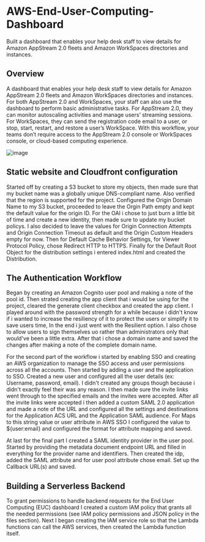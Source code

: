 # AWS-End-User-Computing-Dashboard
Built a dashboard that enables your help desk staff to view details for Amazon AppStream 2.0 fleets and Amazon WorkSpaces directories and instances.

## Overview
A dashboard that enables your help desk staff to view details for Amazon AppStream 2.0 fleets and Amazon WorkSpaces directories and instances. For both AppStream 2.0 and WorkSpaces, your staff can also use the dashboard to perform basic administrative tasks. For AppStream 2.0, they can monitor autoscaling activities and manage users’ streaming sessions. For WorkSpaces, they can send the registration code email to a user, or stop, start, restart, and restore a user’s WorkSpace. With this workflow, your teams don’t require access to the AppStream 2.0 console or WorkSpaces console, or cloud-based computing experience.





![image](https://user-images.githubusercontent.com/106786020/213949555-ebc030a6-5585-40f7-9814-0e2bb87504d6.jpeg)



## Static website and Cloudfront configuration
Started off by creating a S3 bucket to store my objects, then made sure that my bucket name was a globally unique DNS-compliant name. Also verified that the region is supported for the project. Configured the Origin Domain Name to my S3 bucket, proceeded to leave the Orgin Path empty and kept the default value for the origin ID. For the OAI i chose to just burn a little bit of time and create a new identity, then made sure to update my bucket policys. I also decided to leave the values for Origin Connection Attempts and Origin Connection Timeout as default and the Origin Custom Headers empty for now. Then for Default Cache Behavior Settings, for Viewer Protocol Policy, chose Redirect HTTP to HTTPS. Finally for the Default Root Object for the distribution settings i entered index.html and created the Distribution.



## The Authentication Workflow
Began by creating an Amazon Cognito user pool and making a note of the pool id. Then strated creating the app client that i would be using for the project, cleared the generate client checkbox and created the app client. I played around with the password strength for a while because i didn't know if i wanted to increase the resiliency of it to protect the users or simplify it to save users time, In the end i just went with the Resilient option. I also chose to allow users to sign themselves uo rather than administrators only that would've been a little extra. After that i chose a domain name and saved the changes after making a note of the complete domain name.

For the second part of the workflow i started by enabling SSO and creating an AWS organization to manage the SSO access and user permissions across all the accounts. Then started by adding a user and the application to SSO. Created a new user and configured all the user details (ex: Username, password, email). I didn't created any groups though because i didn't exactly feel their was any reason. I then made sure the invite links went through to the specified emails and the invites were accepted. After all the invite links were accepted i then added a custom SAML 2.0 application and made a note of the URL and configured all the settings and destinations for the Application ACS URL and the Application SAML audience. For Maps to this string value or user attribute in AWS SSO I configured the value to ${user:email} and configured the format for attribute mapping and saved.

At last for the final part I created a SAML identity provider in the user pool. Started by providing the metadata document endpoint URL and filled in everything for the provider name and identifiers. Then created the idp, added the SAML attribute and for user pool attribute chose email. Set up the Callback URL(s) and saved.



## Building a Serverless Backend
To grant permissions to handle backend requests for the End User Computing (EUC) dashboard I created a custom IAM policy that grants all the needed permissions (see IAM policy permissions and JSON policy in the files section). Next I began creating the IAM service role so that the Lambda functions can call the AWS services, then created the Lambda function itself.
